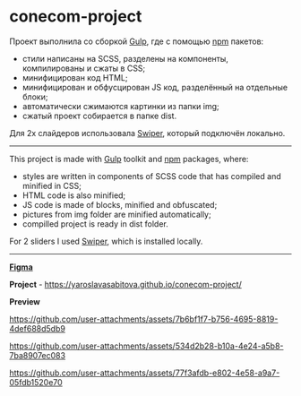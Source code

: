# conecom-project

Проект выполнила со сборкой [Gulp](https://gulpjs.com/), где с помощью [npm](https://www.npmjs.com/) пакетов:
* стили написаны на SCSS, разделены на компоненты, компилированы и сжаты в CSS;
* минифицирован код HTML;
* минифицирован и обфусцирован JS код, разделённый на отдельные блоки;
* автоматически сжимаются картинки из папки img;
* сжатый проект собирается в папке dist.

Для 2х слайдеров использовала [Swiper](https://swiperjs.com/), который подключён локально.

----------------

This project is made with [Gulp](https://gulpjs.com/) toolkit and [npm](https://www.npmjs.com/) packages, where:
* styles are written in components of SCSS code that has compiled and minified in CSS;
* HTML code is also minified;
* JS code is made of blocks, minified and obfuscated;
* pictures from img folder are minified automatically;
* compilled project is ready in dist folder.

For 2 sliders I used [Swiper](https://swiperjs.com/), which is installed locally.

----------------

[**Figma**](https://www.figma.com/design/tcp2JqjbxM31KdsEeW37w0/htdev-test?node-id=0-1&t=xHXtdeRVJ8wsfMhp-1)

**Project** - https://yaroslavasabitova.github.io/conecom-project/

**Preview**

https://github.com/user-attachments/assets/7b6bf1f7-b756-4695-8819-4def688d5db9

https://github.com/user-attachments/assets/534d2b28-b10a-4e24-a5b8-7ba8907ec083

https://github.com/user-attachments/assets/77f3afdb-e802-4e58-a9a7-05fdb1520e70





